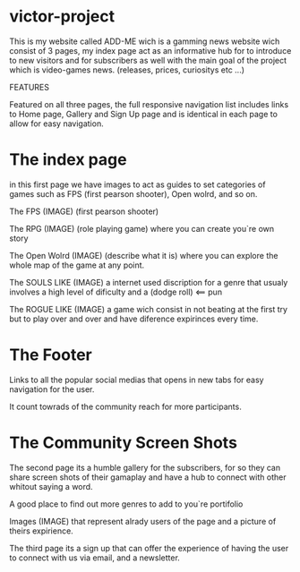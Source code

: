 # victor-project

This is my website called ADD-ME wich is a gamming news website wich consist of 3 pages, my index page act as an informative hub for to introduce to new visitors and for subscribers as well with the main goal of the project which is video-games news. (releases, prices, curiositys etc ...)



FEATURES 

Featured on all three pages, the full responsive navigation list includes links to  Home page, Gallery and Sign Up page and is identical in each page to allow for easy navigation.



# The index page

in this first page we have images to act as guides to set categories of games such as FPS (first pearson shooter), Open wolrd, and so on.


The FPS (IMAGE) (first pearson shooter) 


The RPG (IMAGE) (role playing game) where you can create you`re own story 


The Open Wolrd (IMAGE) (describe what it is) where you can explore the whole map of the game at any point.


The SOULS LIKE (IMAGE) a internet used discription for a genre that usualy involves a high level of dificulty and a (dodge roll) <== pun 


The ROGUE LIKE (IMAGE) a game wich consist in not beating at the first try but to play over and over and have diference expirinces every time.





# The Footer

Links to all the popular social medias that opens in new tabs for easy navigation for the user.

It count towrads of the community reach for more participants.







# The Community Screen Shots


The second page its a humble gallery for the subscribers, for so they can share screen shots of their gamaplay and have a hub to connect with other whitout saying a word.

A good place to find out more genres to add to you`re portifolio

Images (IMAGE) that represent alrady users of the page and a picture of theirs expirience.








The third page its a sign up that can offer the experience of having the user to connect with us via email, and a newsletter.






